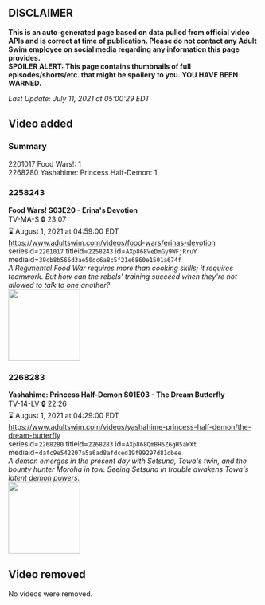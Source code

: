 ## DISCLAIMER
**This is an auto-generated page based on data pulled from official video APIs and is correct at time of publication. Please do not contact any Adult Swim employee on social media regarding any information this page provides.**  
**SPOILER ALERT: This page contains thumbnails of full episodes/shorts/etc. that might be spoilery to you. YOU HAVE BEEN WARNED.**  

_Last Update: July 11, 2021 at 05:00:29 EDT_
## Video added
### Summary
2201017 Food Wars!: 1  
2268280 Yashahime: Princess Half-Demon: 1  
### 2258243
**Food Wars! S03E20 - Erina's Devotion**  
TV-MA-S 🔒 23:07  
⌛ August 1, 2021 at 04:59:00 EDT  
https://www.adultswim.com/videos/food-wars/erinas-devotion  
seriesid=`2201017` titleid=`2258243` id=`AXp868VeDmGy9WFjRruY` mediaid=`39cb8b566d3ae50dc6a8c5f21e6860e1501a674f`  
_A Regimental Food War requires more than cooking skills; it requires teamwork. But how can the rebels' training succeed when they're not allowed to talk to one another?_  
<a href="https://media.cdn.adultswim.com/uploads/20210709/thumbnails/2_21791111536-FoodWars_57_ErinasDevotion.png"><img src="https://media.cdn.adultswim.com/uploads/20210709/thumbnails/2_21791111536-FoodWars_57_ErinasDevotion.png" height="144px" /></a>
### 2268283
**Yashahime: Princess Half-Demon S01E03 - The Dream Butterfly**  
TV-14-LV 🔒 22:26  
⌛ August 1, 2021 at 04:29:00 EDT  
https://www.adultswim.com/videos/yashahime-princess-half-demon/the-dream-butterfly  
seriesid=`2268280` titleid=`2268283` id=`AXp868QmBH5Z6gH5aWXt` mediaid=`dafc9e542207a5a6ad8afdced19f99297d81dbee`  
_A demon emerges in the present day with Setsuna, Towa's twin, and the bounty hunter Moroha in tow. Seeing Setsuna in trouble awakens Towa's latent demon powers._  
<a href="https://media.cdn.adultswim.com/uploads/20210709/thumbnails/2_2179111162-YashahimePrincessHalfDemon_103_TheDreamBuilder.png"><img src="https://media.cdn.adultswim.com/uploads/20210709/thumbnails/2_2179111162-YashahimePrincessHalfDemon_103_TheDreamBuilder.png" height="144px" /></a>
## Video removed
No videos were removed.  
